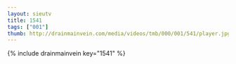 ```yaml
--- 
layout: sieutv
title: 1541
tags: ["001"]
thumb: http://drainmainvein.com/media/videos/tmb/000/001/541/player.jpg
---
```

{% include drainmainvein key="1541" %} 
